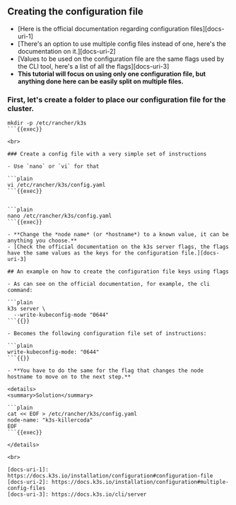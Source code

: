 ## Creating the configuration file

- [Here is the official documentation regarding configuration files][docs-uri-1]
- [There's an option to use multiple config files instead of one, here's the documentation on it.][docs-uri-2]
- [Values to be used on the configuration file are the same flags used by the CLI tool, here's a list of all the flags][docs-uri-3]
- **This tutorial will focus on using only one configuration file, but anything done here can be easily split on multiple files.**

### First, let's create a folder to place our configuration file for the cluster.
```plain
mkdir -p /etc/rancher/k3s
```{{exec}}

<br>

### Create a config file with a very simple set of instructions

- Use `nano` or `vi` for that

```plain
vi /etc/rancher/k3s/config.yaml
```{{exec}}


```plain
nano /etc/rancher/k3s/config.yaml
```{{exec}}

- **Change the *node name* (or *hostname*) to a known value, it can be anything you choose.**
- [Check the official documentation on the k3s server flags, the flags have the same values as the keys for the configuration file.][docs-uri-3]

## An example on how to create the configuration file keys using flags

- As can see on the official documentation, for example, the cli command:

```plain
k3s server \
  --write-kubeconfig-mode "0644"
```{{}}

- Becomes the following configuration file set of instructions:

```plain
write-kubeconfig-mode: "0644"
```{{}}

- **You have to do the same for the flag that changes the node hostname to move on to the next step.**

<details>
<summary>Solution</summary>

```plain
cat << EOF > /etc/rancher/k3s/config.yaml
node-name: "k3s-killercoda"
EOF
```{{exec}}

</details>

<br>

[docs-uri-1]: https://docs.k3s.io/installation/configuration#configuration-file
[docs-uri-2]: https://docs.k3s.io/installation/configuration#multiple-config-files
[docs-uri-3]: https://docs.k3s.io/cli/server
